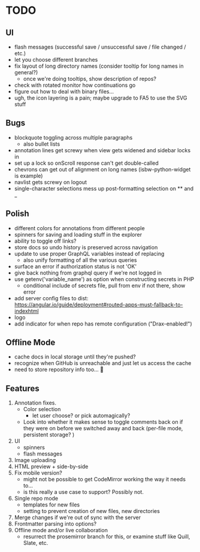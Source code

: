 # TODO

## UI
* flash messages (successful save / unsuccessful save / file changed / etc.)
* let you choose different branches
* fix layout of long directory names (consider tooltip for long names in general?)
  * once we're doing tooltips, show description of repos?
* check with rotated monitor how continuations go
* figure out how to deal with binary files...
* ugh, the icon layering is a pain; maybe upgrade to FA5 to use the SVG stuff

## Bugs
* blockquote toggling across multiple paragraphs
    * also bullet lists
* annotation lines get screwy when view gets widened and sidebar locks in
* set up a lock so onScroll response can't get double-called
* chevrons can get out of alignment on long names (isbw-python-widget is example)
* navlist gets screwy on logout
* single-character selections mess up post-formatting selection on ** and _

## Polish
* different colors for annotations from different people
* spinners for saving and loading stuff in the explorer
* ability to toggle off links?
* store docs so undo history is preserved across navigation
* update to use proper GraphQL variables instead of replacing
    - also unify formatting of all the various queries
* surface an error if authorization status is not 'OK'
* give back nothing from graphql query if we're not logged in
* use getenv('variable_name') as option when constructing secrets in PHP
    - conditional include of secrets file, pull from env if not there, show error
* add server config files to dist: https://angular.io/guide/deployment#routed-apps-must-fallback-to-indexhtml
* logo
* add indicator for when repo has remote configuration ("Drax-enabled!")

## Offline Mode
* cache docs in local storage until they're pushed? 
* recognize when GitHub is unreachable and just let us access the cache
* need to store repository info too... 😬

## Features
1. Annotation fixes.
    - Color selection
      - let user choose? or pick automagically?
    - Look into whether it makes sense to toggle comments back on if they were on before we switched away and back (per-file mode, persistent storage? )
1. UI 
    - spinners
    - flash messages
2. Image uploading
3. HTML preview + side-by-side
4. Fix mobile version? 
    - might not be possible to get CodeMirror working the way it needs to...
    - is this really a use case to support? Possibly not.
5. Single repo mode
    - templates for new files
    - setting to prevent creation of new files, new directories
6. Merge changes if we're out of sync with the server
7. Frontmatter parsing into options? 
8. Offline mode and/or live collaboration
    - resurrect the prosemirror branch for this, or examine stuff like Quill, Slate, etc.
